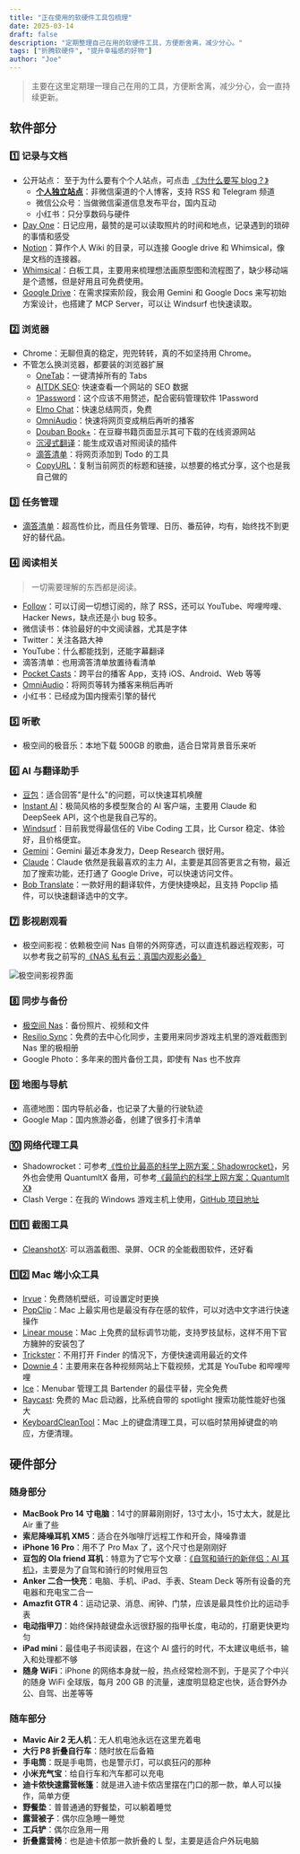 ```yaml
---
title: "正在使用的软硬件工具包梳理"
date: 2025-03-14
draft: false
description: "定期整理自己在用的软硬件工具，方便断舍离，减少分心。"
tags: ["折腾软硬件", "提升幸福感的好物"]
author: "Joe"
---
```


> 主要在这里定期理一理自己在用的工具，方便断舍离，减少分心，会一直持续更新。

## 软件部分

### 1️⃣ 记录与文档
- 公开站点： 至于为什么要有个个人站点，可点击 [《为什么要写 blog？》](/posts/why-start-blogging/)
	- [**个人独立站点**](https://houjoe.me/)：非微信渠道的个人博客，支持 RSS 和 Telegram 频道
	- 微信公众号：当做微信渠道信息发布平台，国内互动
	- 小红书：只分享数码与硬件
- [Day One](https://dayoneapp.com/)：日记应用，最赞的是可以读取照片的时间和地点，记录遇到的琐碎的事情和感受
- [Notion](https://www.notion.so/)：算作个人 Wiki 的目录，可以连接 Google drive 和 Whimsical，像是文档的连接器。
- [Whimsical](https://whimsical.com/)：白板工具，主要用来梳理想法画原型图和流程图了，缺少移动端是个遗憾，但是好用且可免费使用。
- [Google Drive](https://workspace.google.com/products/drive/)：在需求探索阶段，我会用 Gemini 和 Google Docs 来写初始方案设计，也搭建了 MCP Server，可以让 Windsurf 也快速读取。

### 2️⃣ 浏览器
- Chrome：无聊但真的稳定，兜兜转转，真的不如坚持用 Chrome。
- 不管怎么换浏览器，都要装的浏览器扩展
  - [OneTab](https://chromewebstore.google.com/detail/onetab/chphlpgkkbolifaimnlloiipkdnihall)：一键清掉所有的 Tabs
  - [AITDK SEO](https://chromewebstore.google.com/detail/aitdk-seo-extension-traff/hhfkpjffbhledfpkhhcoidplcebgdgbk): 快速查看一个网站的 SEO 数据
  - [1Password](https://1password.com/)：这个应该不用赘述，配合密码管理软件 1Password
  - [Elmo Chat](https://chromewebstore.google.com/detail/elmo-chat-your-ai-web-cop/ipnlcfhfdicbfbchfoihipknbaeenenm)：快速总结网页，免费
  - [OmniAudio](https://chromewebstore.google.com/detail/omniaudio-web-article-to/dahkpjmanmlkiiccnkgeahfldjpabobp)：快速将网页变成稍后再听的播客
  - [Douban Book+](https://chromewebstore.google.com/detail/douban-book+/lkmnoeojcpmcpjlbhbjbilpmccfljdoj)：在豆瓣书籍页面显示其可下载的在线资源网站
  - [沉浸式翻译](https://chromewebstore.google.com/detail/bpoadfkcbjbfhfodiogcnhhhpibjhbnh)：能生成双语对照阅读的插件
  - [滴答清单](https://chromewebstore.google.com/detail/diankknpkndanachmlckaikddgcehkod)：将网页添加到 Todo 的工具
  - [CopyURL](https://chromewebstore.google.com/detail/copyurl-title-link-format/ocmgjlfbnlldclhibengfmabcbgimhhl)：复制当前网页的标题和链接，以想要的格式分享，这个也是我自己做的

### 3️⃣ 任务管理
- [滴答清单](https://dida365.com/promotion/inviteFriends/wechatRefer?c=3&p=78778oes&t=0&code=071Rldll2vD2df4sGBnl2FrRr13RldlV&state=)：超高性价比，而且任务管理、日历、番茄钟，均有，始终找不到更好的替代品。

### 4️⃣ 阅读相关
> 一切需要理解的东西都是阅读。
- [Follow](https://follow.is/)：可以订阅一切想订阅的，除了 RSS，还可以 YouTube、哔哩哔哩、Hacker News，缺点还是小 bug 较多。
- 微信读书：体验最好的中文阅读器，尤其是字体
- Twitter：关注各路大神
- YouTube：什么都能找到，还能字幕翻译
- 滴答清单：也用滴答清单放置待看清单
- [Pocket Casts](https://pocketcasts.com/)：跨平台的播客 App，支持 iOS、Android、Web 等等
- [OmniAudio](https://omniaudio.info/)：将网页等转为播客来稍后再听
- 小红书：已经成为国内搜索引擎的替代

### 5️⃣ 听歌
- 极空间的极音乐：本地下载 500GB 的歌曲，适合日常背景音乐来听

### 6️⃣ AI 与翻译助手
- [豆包](https://www.doubao.com/chat/)：适合回答"是什么"的问题，可以快速耳机唤醒
- [Instant AI](https://instantai.houjoe.me/)：极简风格的多模型聚合的 AI 客户端，主要用 Claude 和 DeepSeek API，这个也是我自己写的。
- [Windsurf](https://windsurf.com/refer?referral_code=cd31deea80)：目前我觉得最信任的 Vibe Coding 工具，比 Cursor 稳定、体验好，且价格便宜。
- [Gemini](https://gemini.com/)：Gemini 最近本身发力，Deep Research 很好用。
- [Claude](https://claude.ai/)：Claude 依然是我最喜欢的主力 AI，主要是其回答更言之有物，最近加了搜索功能，还打通了 Google Drive，可以快速访问文件。
- [Bob Translate](https://bobtranslate.com/)：一款好用的翻译软件，方便快捷唤起，且支持 Popclip 插件，可以快速翻译选中的文字。

### 7️⃣ 影视剧观看
- 极空间影视：依赖极空间 Nas 自带的外网穿透，可以直连机器远程观影，可以参考我之前写的[《NAS 私有云：真国内观影必备》](/posts/nas-private-cloud-guide/)

![极空间影视界面](/images/posts/current-software-hardware-toolkit/nas-movie-interface.webp)

### 8️⃣ 同步与备份
- [极空间 Nas](https://www.zspace.cn/)：备份照片、视频和文件
- [Resilio Sync](https://www.resilio.com/sync/)：免费的去中心化同步，主要用来同步游戏主机里的游戏截图到 Nas 里的极相册
- Google Photo：多年来的图片备份工具，即使有 Nas 也不放弃

### 9️⃣ 地图与导航
- 高德地图：国内导航必备，也记录了大量的行驶轨迹
- Google Map：国内旅游必备，创建了很多打卡清单

### 🔟 网络代理工具
- Shadowrocket：可参考[《性价比最高的科学上网方案：Shadowrocket》](/posts/shadowrocket-guide/)，另外也会使用 QuantumltX 备用，可参考[《最简约的科学上网方案：Quantumlt X》](/posts/quantumult-x-guide/)
- Clash Verge：在我的 Windows 游戏主机上使用，[GitHub 项目地址](https://github.com/clash-verge-rev/clash-verge-rev)

### 1️⃣1️⃣ 截图工具
- [CleanshotX](https://cleanshot.com/): 可以涵盖截图、录屏、OCR 的全能截图软件，还好看

### 1️⃣2️⃣ Mac 端小众工具
- [Irvue](https://apps.apple.com/us/app/irvue/id1039633667?mt=12)：免费随机壁纸，可设置定时更换
- [PopClip](https://www.popclip.app/)：Mac 上最实用也是最没有存在感的软件，可以对选中文字进行快速操作
- [Linear mouse](https://linearmouse.app/zh-CN/)：Mac 上免费的鼠标调节功能，支持罗技鼠标，这样不用下官方臃肿的安装包了
- [Trickster](https://www.apparentsoft.com/trickster)：不用打开 Finder 的情况下，方便快速调用最近的文件
- [Downie 4](https://www.downie.cn/)：主要用来在各种视频网站上下载视频，尤其是 YouTube 和哔哩哔哩
- [Ice](https://icemenubar.app/)：Menubar 管理工具 Bartender 的最佳平替，完全免费
- [Raycast](https://www.raycast.com/): 免费的 Mac 启动器，比系统自带的 spotlight 搜索功能性能好也强大
- [KeyboardCleanTool](https://folivora.ai/keyboardcleantool)：Mac 上的键盘清理工具，可以临时禁用掉键盘的响应，方便清理。

## 硬件部分

### 随身部分
- **MacBook Pro 14 寸电脑**：14寸的屏幕刚刚好，13寸太小，15寸太大，就是比 Air 重了些
- **索尼降噪耳机 XM5**：适合在外咖啡厅远程工作和开会，降噪靠谱
- **iPhone 16 Pro**：用不了 Pro Max 了，这个尺寸也是刚刚好
- **豆包的 Ola friend 耳机**：特意为了它写个文章：[《自驾和骑行的新伴侣：AI 耳机》](/posts/ola-friend-ai-earphone/)，主要是为了自驾和骑行的时候用豆包
- **Anker 二合一快充**：电脑、手机、iPad、手表、Steam Deck 等所有设备的充电器和充电宝二合一
- **Amazfit GTR 4**：运动记录、消息、闹钟、门禁，应该是最具性价比的运动手表
- **电动指甲刀**：始终保持敲键盘永远很舒服的指甲长度，电动的，打磨更快更均匀
- **iPad mini**：最佳电子书阅读器，在这个 AI 盛行的时代，不太建议电纸书，输入和处理都不够
- **随身 WiFi**：iPhone 的网络本身就一般，热点经常检测不到，于是买了个中兴的随身 WiFi 全球版，每月 200 GB 的流量，速度明显稳定也快，适合野外办公、自驾、出差等等

### 随车部分
- **Mavic Air 2 无人机**：无人机电池永远在这里充着电
- **大行 P8 折叠自行车**：随时放在后备箱
- **手电筒**：既是手电筒，也是警示灯，可以疯狂闪的那种
- **小米充气宝**：给自行车和汽车都可以充电
- **迪卡侬快速露营帐篷**：就是进入迪卡侬店里摆在门口的那一款，单人可以操作，简单方便
- **野餐垫**：普普通通的野餐垫，可以躺着睡觉
- **露营被子**：偶尔应急睡一睡觉
- **工兵铲**：偶尔应急用一用
- **折叠露营椅**：也是迪卡侬那一款折叠的 L 型，主要是适合户外玩电脑 